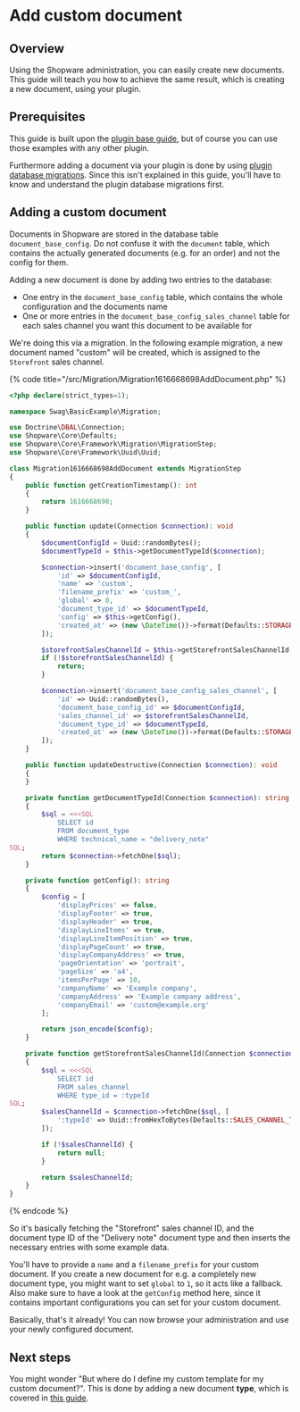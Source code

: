 # Add custom document

## Overview

Using the Shopware administration, you can easily create new documents.
This guide will teach you how to achieve the same result, which is creating a new document, using your plugin.

## Prerequisites

This guide is built upon the [plugin base guide](../../plugin-base-guide.md), but of course you can use those examples
with any other plugin.

Furthermore adding a document via your plugin is done by using [plugin database migrations](../../plugin-fundamentals/database-migrations.md).
Since this isn't explained in this guide, you'll have to know and understand the plugin database migrations first.

## Adding a custom document

Documents in Shopware are stored in the database table `document_base_config`.
Do not confuse it with the `document` table, which contains the actually generated documents (e.g. for an order) and not the config
for them.

Adding a new document is done by adding two entries to the database:
- One entry in the `document_base_config` table, which contains the whole configuration and the documents name
- One or more entries in the `document_base_config_sales_channel` table for each sales channel you want this document to be available
for

We're doing this via a migration.
In the following example migration, a new document named "custom" will be created, which is assigned to the `Storefront` sales channel.

{% code title="<plugin root>/src/Migration/Migration1616668698AddDocument.php" %}
```php
<?php declare(strict_types=1);

namespace Swag\BasicExample\Migration;

use Doctrine\DBAL\Connection;
use Shopware\Core\Defaults;
use Shopware\Core\Framework\Migration\MigrationStep;
use Shopware\Core\Framework\Uuid\Uuid;

class Migration1616668698AddDocument extends MigrationStep
{
    public function getCreationTimestamp(): int
    {
        return 1616668698;
    }

    public function update(Connection $connection): void
    {
        $documentConfigId = Uuid::randomBytes();
        $documentTypeId = $this->getDocumentTypeId($connection);

        $connection->insert('document_base_config', [
            'id' => $documentConfigId,
            'name' => 'custom',
            'filename_prefix' => 'custom_',
            'global' => 0,
            'document_type_id' => $documentTypeId,
            'config' => $this->getConfig(),
            'created_at' => (new \DateTime())->format(Defaults::STORAGE_DATE_TIME_FORMAT)
        ]);

        $storefrontSalesChannelId = $this->getStorefrontSalesChannelId($connection);
        if (!$storefrontSalesChannelId) {
            return;
        }

        $connection->insert('document_base_config_sales_channel', [
            'id' => Uuid::randomBytes(),
            'document_base_config_id' => $documentConfigId,
            'sales_channel_id' => $storefrontSalesChannelId,
            'document_type_id' => $documentTypeId,
            'created_at' => (new \DateTime())->format(Defaults::STORAGE_DATE_TIME_FORMAT)
        ]);
    }

    public function updateDestructive(Connection $connection): void
    {
    }

    private function getDocumentTypeId(Connection $connection): string
    {
        $sql = <<<SQL
            SELECT id
            FROM document_type
            WHERE technical_name = "delivery_note"
SQL;
        return $connection->fetchOne($sql);
    }

    private function getConfig(): string
    {
        $config = [
            'displayPrices' => false,
            'displayFooter' => true,
            'displayHeader' => true,
            'displayLineItems' => true,
            'displayLineItemPosition' => true,
            'displayPageCount' => true,
            'displayCompanyAddress' => true,
            'pageOrientation' => 'portrait',
            'pageSize' => 'a4',
            'itemsPerPage' => 10,
            'companyName' => 'Example company',
            'companyAddress' => 'Example company address',
            'companyEmail' => 'custom@example.org'
        ];

        return json_encode($config);
    }

    private function getStorefrontSalesChannelId(Connection $connection): ?string
    {
        $sql = <<<SQL
            SELECT id
            FROM sales_channel
            WHERE type_id = :typeId
SQL;
        $salesChannelId = $connection->fetchOne($sql, [
            ':typeId' => Uuid::fromHexToBytes(Defaults::SALES_CHANNEL_TYPE_STOREFRONT)
        ]);

        if (!$salesChannelId) {
            return null;
        }

        return $salesChannelId;
    }
}

```
{% endcode %}

So it's basically fetching the "Storefront" sales channel ID, and the document type ID of the "Delivery note" document type
and then inserts the necessary entries with some example data.

You'll have to provide a `name` and a `filename_prefix` for your custom document. 
If you create a new document for e.g. a completely new document type, you might want to set `global` to `1`, so it acts like a fallback.
Also make sure to have a look at the `getConfig` method here, since it contains important configurations you can set for your custom document.

Basically, that's it already!
You can now browse your administration and use your newly configured document.

## Next steps

You might wonder "But where do I define my custom template for my custom document?".
This is done by adding a new document **type**, which is covered in [this guide](./add-custom-document-type.md).